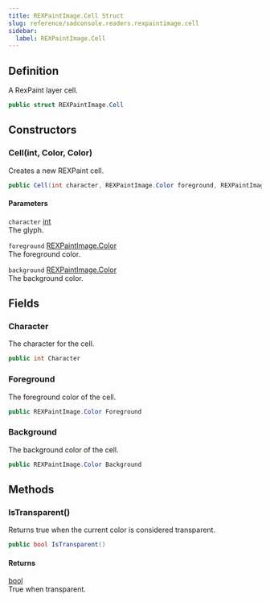```yaml
---
title: REXPaintImage.Cell Struct
slug: reference/sadconsole.readers.rexpaintimage.cell
sidebar:
  label: REXPaintImage.Cell
---
```

## Definition

A RexPaint layer cell.

```csharp title="C#"
public struct REXPaintImage.Cell
```


## Constructors

### Cell(int, Color, Color)

Creates a new REXPaint cell.

```csharp title="C#"
public Cell(int character, REXPaintImage.Color foreground, REXPaintImage.Color background)
```

#### Parameters

`character` [int](https://learn.microsoft.com/dotnet/api/system.int32/)  
The glyph.

`foreground` [REXPaintImage.Color](../sadconsole.readers.rexpaintimage/)  
The foreground color.

`background` [REXPaintImage.Color](../sadconsole.readers.rexpaintimage/)  
The background color.


## Fields

### Character

The character for the cell.

```csharp title="C#"
public int Character
```

### Foreground

The foreground color of the cell.

```csharp title="C#"
public REXPaintImage.Color Foreground
```

### Background

The background color of the cell.

```csharp title="C#"
public REXPaintImage.Color Background
```

## Methods

### IsTransparent()

Returns true when the current color is considered transparent.

```csharp title="C#"
public bool IsTransparent()
```

#### Returns

[bool](https://learn.microsoft.com/dotnet/api/system.boolean/)  
True when transparent.
